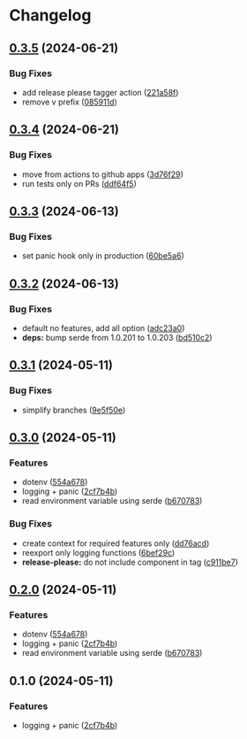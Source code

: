 # Changelog

## [0.3.5](https://github.com/majksa-dev/rust-essentials/compare/v0.3.4...v0.3.5) (2024-06-21)


### Bug Fixes

* add release please tagger action ([221a58f](https://github.com/majksa-dev/rust-essentials/commit/221a58f44736268d3b527bb88f6632a3b82fecd2))
* remove v prefix ([085911d](https://github.com/majksa-dev/rust-essentials/commit/085911d17e308b12ff413a7aad513f16cc105ad9))

## [0.3.4](https://github.com/majksa-dev/rust-essentials/compare/v0.3.3...v0.3.4) (2024-06-21)


### Bug Fixes

* move from actions to github apps ([3d76f29](https://github.com/majksa-dev/rust-essentials/commit/3d76f29a6011861a818218136875c22cccb2c50a))
* run tests only on PRs ([ddf64f5](https://github.com/majksa-dev/rust-essentials/commit/ddf64f5ae6bcad64cb8ab00c32d87ecd4c0e5386))

## [0.3.3](https://github.com/majksa-dev/rust-essentials/compare/v0.3.2...v0.3.3) (2024-06-13)


### Bug Fixes

* set panic hook only in production ([60be5a6](https://github.com/majksa-dev/rust-essentials/commit/60be5a6dd3d27bd742ecbdd8860bdcba3f944dbb))

## [0.3.2](https://github.com/majksa-dev/rust-essentials/compare/v0.3.1...v0.3.2) (2024-06-13)


### Bug Fixes

* default no features, add all option ([adc23a0](https://github.com/majksa-dev/rust-essentials/commit/adc23a0b42bf17e24643309e4da260fd19a76c83))
* **deps:** bump serde from 1.0.201 to 1.0.203 ([bd510c2](https://github.com/majksa-dev/rust-essentials/commit/bd510c26010769892bb8439ff5f0b869d6e0ba0f))

## [0.3.1](https://github.com/majksa-dev/rust-essentials/compare/v0.3.0...v0.3.1) (2024-05-11)


### Bug Fixes

* simplify branches ([9e5f50e](https://github.com/majksa-dev/rust-essentials/commit/9e5f50e9b163d7501e79cf02ac3ec4df48202b3a))

## [0.3.0](https://github.com/majksa-dev/rust-essentials/compare/v0.2.0...v0.3.0) (2024-05-11)


### Features

* dotenv ([554a678](https://github.com/majksa-dev/rust-essentials/commit/554a6780a90c1c4eb1f806fa184e28fc7e2dab97))
* logging + panic ([2cf7b4b](https://github.com/majksa-dev/rust-essentials/commit/2cf7b4b84a757b4c553dab560eb56b82a5a8209e))
* read environment variable using serde ([b670783](https://github.com/majksa-dev/rust-essentials/commit/b670783f93b91d39ff8b8070f61d4271dd5325e3))


### Bug Fixes

* create context for required features only ([dd76acd](https://github.com/majksa-dev/rust-essentials/commit/dd76acd6d1b792a58e1a63fd605baa69d479a984))
* reexport only logging functions ([6bef29c](https://github.com/majksa-dev/rust-essentials/commit/6bef29c321b5fa5ae06f4713544782bc1ef8bdd8))
* **release-please:** do not include component in tag ([c911be7](https://github.com/majksa-dev/rust-essentials/commit/c911be7f2df04213850356cc26c281ac9561944e))

## [0.2.0](https://github.com/majksa-dev/rust-essentials/compare/essentials-v0.1.0...essentials-v0.2.0) (2024-05-11)


### Features

* dotenv ([554a678](https://github.com/majksa-dev/rust-essentials/commit/554a6780a90c1c4eb1f806fa184e28fc7e2dab97))
* logging + panic ([2cf7b4b](https://github.com/majksa-dev/rust-essentials/commit/2cf7b4b84a757b4c553dab560eb56b82a5a8209e))
* read environment variable using serde ([b670783](https://github.com/majksa-dev/rust-essentials/commit/b670783f93b91d39ff8b8070f61d4271dd5325e3))

## 0.1.0 (2024-05-11)


### Features

* logging + panic ([2cf7b4b](https://github.com/majksa-dev/rust-essentials/commit/2cf7b4b84a757b4c553dab560eb56b82a5a8209e))
